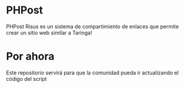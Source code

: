 # PHPost
PHPost Risus es un sistema de compartimiento de enlaces que permite crear un sitio web similar a Taringa!

# Por ahora
Este repositorio servirá para que la comunidad pueda ir actualizando el código del script 
